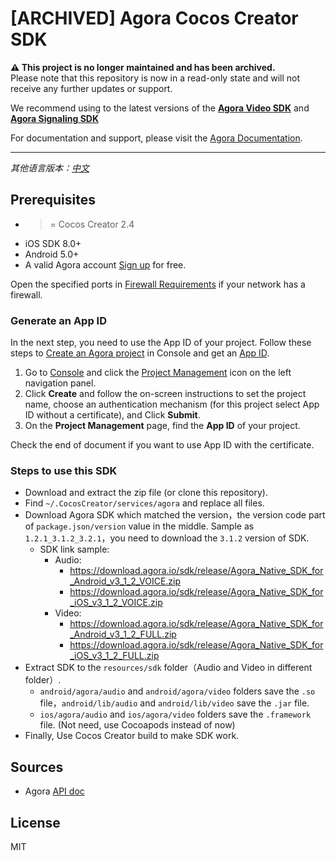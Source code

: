 # [ARCHIVED] Agora Cocos Creator SDK

**⚠️ This project is no longer maintained and has been archived.**  
Please note that this repository is now in a read-only state and will not receive any further updates or support.

We recommend using to the latest versions of the [**Agora Video SDK**](https://www.agora.io/en/products/video-call/) and [**Agora Signaling SDK**](https://www.agora.io/en/products/signaling/)

For documentation and support, please visit the [Agora Documentation](https://docs.agora.io/en/).

---

*其他语言版本：[中文](README.zh.md)*

## Prerequisites

* >= Cocos Creator 2.4
* iOS SDK 8.0+
* Android 5.0+
* A valid Agora account [Sign up](https://dashboard.agora.io/en/) for free.

Open the specified ports in [Firewall Requirements](https://docs.agora.io/en/Agora%20Platform/firewall?platform=All%20Platforms) if your network has a firewall.

### Generate an App ID

In the next step, you need to use the App ID of your project. Follow these steps to [Create an Agora project](https://docs.agora.io/en/Agora%20Platform/manage_projects?platform=All%20Platformshttps://docs.agora.io/en/Agora%20Platform/manage_projects?platform=All%20Platforms#create-a-new-project) in Console and get an [App ID](https://docs.agora.io/en/Agora%20Platform/terms?platform=All%20Platforms#a-nameappidaapp-id).

1. Go to [Console](https://dashboard.agora.io/) and click the [Project Management](https://dashboard.agora.io/projects) icon on the left navigation panel. 
2. Click **Create** and follow the on-screen instructions to set the project name, choose an authentication mechanism (for this project select App ID without a certificate), and Click **Submit**. 
3. On the **Project Management** page, find the **App ID** of your project. 

Check the end of document if you want to use App ID with the certificate.

### Steps to use this SDK

* Download and extract the zip file (or clone this repository).
* Find `~/.CocosCreator/services/agora` and replace all files.
* Download Agora SDK which matched the version，the version code part of `package.json/version` value in the middle.
  Sample as `1.2.1_3.1.2_3.2.1`，you need to download the `3.1.2` version of SDK.
  - SDK link sample:
    - Audio:
      - https://download.agora.io/sdk/release/Agora_Native_SDK_for_Android_v3_1_2_VOICE.zip
      - https://download.agora.io/sdk/release/Agora_Native_SDK_for_iOS_v3_1_2_VOICE.zip
    - Video:
      - https://download.agora.io/sdk/release/Agora_Native_SDK_for_Android_v3_1_2_FULL.zip
      - https://download.agora.io/sdk/release/Agora_Native_SDK_for_iOS_v3_1_2_FULL.zip
* Extract SDK to the `resources/sdk` folder（Audio and Video in different folder）.
  - `android/agora/audio` and `android/agora/video` folders save the `.so` file，`android/lib/audio` and `android/lib/video` save the `.jar` file.
  - `ios/agora/audio` and `ios/agora/video` folders save the `.framework` file. (Not need, use Cocoapods instead of now)
* Finally, Use Cocos Creator build to make SDK work.

## Sources

* Agora [API doc](https://docs.agora.io/en/)

## License

MIT
